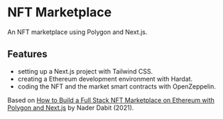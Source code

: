 # NFT Marketplace

An NFT marketplace using Polygon and Next.js.

<!-- [See Demo deployed on Vercel](https://crowdcoin-ethereum.vercel.app/)
([MetaMask Plugin](https://metamask.io/) is required) -->

<!-- <p align="center">
        <img src="screenshot.png">
</p> -->

## Features

- setting up a Next.js project with Tailwind CSS.
- creating a Ethereum development environment with Hardat.
- coding the NFT and the market smart contracts with OpenZeppelin.

Based on [How to Build a Full Stack NFT Marketplace on Ethereum with Polygon and Next.js](https://www.youtube.com/watch?v=GKJBEEXUha0) by Nader Dabit (2021).
